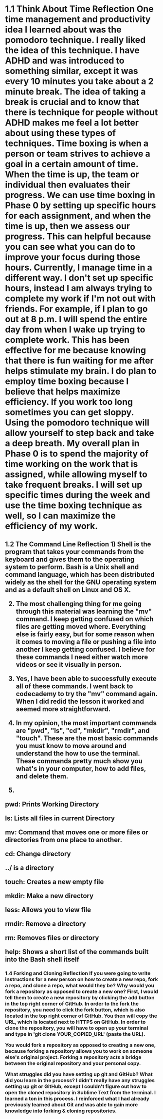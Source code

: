 <h1> 1.1 Think About Time Reflection
One time management and productivity idea I learned about was the pomodoro technique. I really liked the idea of this technique. I have ADHD and was introduced to something similar, except it was every 10 minutes you take about a 2 minute break. The idea of taking a break is crucial and to know that there is technique for people without ADHD makes me feel a lot better about using these types of techniques. Time boxing is when a person or team strives to achieve a goal in a certain amount of time. When the time is up, the team or individual then evaluates their progress. We can use time boxing in Phase 0 by setting up specific hours for each assignment, and when the time is up, then we assess our progress. This can helpful because you can see what you can do to improve your focus during those hours. Currently, I manage time in a different way. I don't set up specific hours, instead I am always trying to complete my work if I'm not out with friends. For example, if I plan to go out at 8 p.m. I will spend the entire day from when I wake up trying to complete work. This has been effective for me because knowing that there is fun waiting for me after helps stimulate my brain. I do plan to employ time boxing because I believe that helps maximize efficiency. If you work too long sometimes you can get sloppy. Using the pomodoro technique will allow yourself to step back and take a deep breath. My overall plan in Phase 0 is to spend the majority of time working on the work that is assigned, while allowing myself to take frequent breaks. I will set up specific times during the week and use the time boxing technique as well, so I can maximize the efficiency of my work.

<h2> 1.2 The Command Line Reflection
	1) Shell is the program that takes your commands from the keyboard and gives them to the operating system to perform. Bash is a Unix shell and command language, which has been distributed widely as the shell for the GNU operating system and as a default shell on Linux and OS X.

2) The most challenging thing for me going through this material was learning the "mv" command. I keep getting confused on which files are getting moved where. Everything else is fairly easy, but for some reason when it comes to moving a file or pushing a file into another I keep getting confused. I believe for these commands I need either watch more videos or see it visually in person. 

3) Yes, I have been able to successfully execute all of these commands. I went back to codecademy to try the "mv" command again. When I did redid the lesson it worked and seemed more straightforward. 

4) In my opinion, the most important commands are "pwd", "ls", "cd", "mkdir", "rmdir", and "touch". These are the most basic commands you must know to move around and understand the how to use the terminal. These commands pretty much show you what's in your computer, how to add files, and delete them. 

5)

pwd: Prints Working Directory 

ls: Lists all files in current Directory 

mv: Command that moves one or more files or directories from one place to another.

cd: Change directory 

../ is a directory 

touch: Creates a new empty file 

mkdir: Make a new directory

less: Allows you to view file

rmdir: Remove a directory

rm: Removes files or directory

help: Shows a short list of the commands built into the Bash shell itself

<h3> 1.4 Forking and Cloning Reflection 
	If you were going to write instructions for a new person on how to create a new repo, fork a repo, and clone a repo, what would they be? Why would you fork a repository as opposed to create a new one?
First, I would tell them to create a new repository by clicking the add button in the top right corner of GitHub. In order to the fork the repository, you need to click the fork button, which is also located in the top right corner of GitHub. You then will copy the URL, which is located next to HTTPS on GitHub. In order to clone the repository, you will have to open up your terminal and type in 'git clone YOUR_COPIED_URL' (paste the URL).

You would fork a repository as opposed to creating a new one, because forking a repository allows you to work on someone else's original project. Forking a repository acts a bridge between the original repository and your personal copy.

What struggles did you have setting up git and GitHub? What did you learn in the process?
I didn't really have any struggles setting up git or GitHub, except I couldn't figure out how to open the cloned repository in Sublime Text from the terminal. I learned a ton in this process. I reinforced what I had already previously learned about Git and was able to gain more knowledge into forking & cloning repositories. 